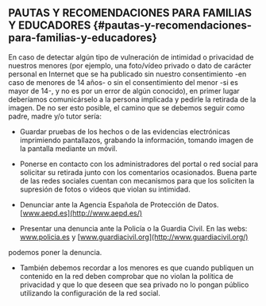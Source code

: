 ## PAUTAS Y RECOMENDACIONES PARA FAMILIAS Y EDUCADORES {#pautas-y-recomendaciones-para-familias-y-educadores}

En caso de detectar algún tipo de vulneración de intimidad o privacidad de nuestros menores (por ejemplo, una foto/vídeo privado o dato de carácter personal en Internet que se ha publicado sin nuestro consentimiento -en caso de menores de 14 años- o sin el consentimiento del menor -si es mayor de 14-, y no es por un error de algún conocido), en primer lugar deberíamos comunicárselo a la persona implicada y pedirle la retirada de la imagen. De no ser esto posible, el camino que se debemos seguir como padre, madre y/o tutor sería:

*   Guardar pruebas de los hechos o de las evidencias electrónicas imprimiendo pantallazos, grabando la información, tomando imagen de la pantalla mediante un móvil.

*   Ponerse en contacto con los administradores del portal o red social para solicitar su retirada junto con los comentarios ocasionados. Buena parte de las redes sociales cuentan con mecanismos para que los soliciten la supresión de fotos o vídeos que violan su intimidad.

*   Denunciar ante la Agencia Española de Protección de Datos. [www.aepd.es](http://www.aepd.es/)

*   Presentar una denuncia ante la Policía o la Guardia Civil. En las webs: www.policia.es y [www.guardiacivil.org](http://www.guardiacivil.org/)

podemos poner la denuncia.

*   También debemos recordar a los menores es que cuando publiquen un contenido en la red deben comprobar que no violan la política de privacidad y que lo que deseen que sea privado no lo pongan público utilizando la configuración de la red social.